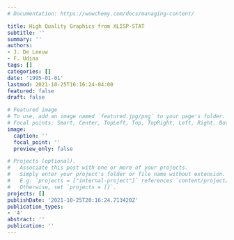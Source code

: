 ```yaml
---
# Documentation: https://wowchemy.com/docs/managing-content/

title: High Quality Graphics from XLISP-STAT
subtitle: ''
summary: ''
authors:
- J. De Leeuw
- F. Udina
tags: []
categories: []
date: '1995-01-01'
lastmod: 2021-10-25T16:16:24-04:00
featured: false
draft: false

# Featured image
# To use, add an image named `featured.jpg/png` to your page's folder.
# Focal points: Smart, Center, TopLeft, Top, TopRight, Left, Right, BottomLeft, Bottom, BottomRight.
image:
  caption: ''
  focal_point: ''
  preview_only: false

# Projects (optional).
#   Associate this post with one or more of your projects.
#   Simply enter your project's folder or file name without extension.
#   E.g. `projects = ["internal-project"]` references `content/project/deep-learning/index.md`.
#   Otherwise, set `projects = []`.
projects: []
publishDate: '2021-10-25T20:16:24.713420Z'
publication_types:
- '4'
abstract: ''
publication: ''
---
```

